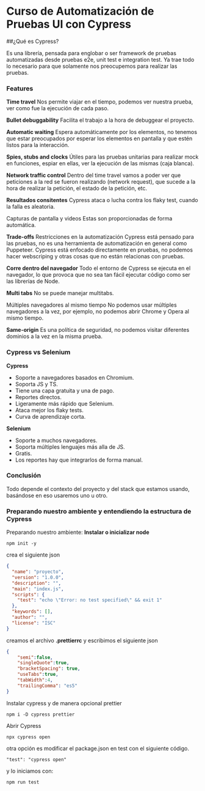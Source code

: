 # Curso de Automatización de Pruebas UI con Cypress

##¿Qué es Cypress?

Es una librería, pensada para englobar o ser framework de pruebas automatizadas desde pruebas e2e, unit test e integration test. Ya trae todo lo necesario para que solamente nos preocupemos para realizar las pruebas.

### Features
**Time travel**
Nos permite viajar en el tiempo, podemos ver nuestra prueba, ver como fue la ejecución de cada paso.

**Bullet debuggability**
Facilita el trabajo a la hora de debuggear el proyecto.

**Automatic waiting**
Espera automáticamente por los elementos, no tenemos que estar preocupados por esperar los elementos en pantalla y que estén listos para la interacción.

**Spies, stubs and clocks**
Útiles para las pruebas unitarias para realizar mock en funciones, espiar en ellas, ver la ejecución de las mismas (caja blanca).

**Network traffic control**
Dentro del time travel vamos a poder ver que peticiones a la red se fueron realizando (network request), que sucede a la hora de realizar la petición, el estado de la petición, etc.

**Resultados consitentes**
Cypress ataca o lucha contra los flaky test, cuando la falla es aleatoria.

Capturas de pantalla y videos
Estas son proporcionadas de forma automática.

**Trade-offs**
Restricciones en la automatización
Cypress está pensado para las pruebas, no es una herramienta de automatización en general como Puppeteer. Cypress está enfocado directamente en pruebas, no podemos hacer webscriping y otras cosas que no están relacionas con pruebas.

**Corre dentro del navegador**
Todo el entorno de Cypress se ejecuta en el navegador, lo que provoca que no sea tan fácil ejecutar código como ser las librerías de Node.

**Multi tabs**
No se puede manejar multitabs.

Múltiples navegadores al mismo tiempo
No podemos usar múltiples navegadores a la vez, por ejemplo, no podemos abrir Chrome y Opera al mismo tiempo.

**Same-origin**
Es una política de seguridad, no podemos visitar diferentes dominios a la vez en la misma prueba.

### Cypress vs Selenium
**Cypress**
- Soporte a navegadores basados en Chromium.
- Soporta JS y TS.
- Tiene una capa gratuita y una de pago.
- Reportes directos.
- Ligeramente más rápido que Selenium.
- Ataca mejor los flaky tests.
- Curva de aprendizaje corta.

**Selenium**
- Soporte a muchos navegadores.
- Soporta múltiples lenguajes más alla de JS.
- Gratis.
- Los reportes hay que integrarlos de forma manual.

### Conclusión

Todo depende el contexto del proyecto y del stack que estamos usando, basándose en eso usaremos uno u otro.

### Preparando nuestro ambiente y entendiendo la estructura de Cypress

Preparando nuestro ambiente: **Instalar o inicializar node**


`npm init -y`

crea el siguiente json

```json
{
  "name": "proyecto",
  "version": "1.0.0",
  "description": "",
  "main": "index.js",
  "scripts": {
    "test": "echo \"Error: no test specified\" && exit 1"
  },
  "keywords": [],
  "author": "",
  "license": "ISC"
}
```

creamos el archivo **.prettierrc** y escribimos el siguiente json

```json
{
    "semi":false,
    "singleQuote":true,
    "bracketSpacing": true,
    "useTabs":true,
    "tabWidth":4,
    "trailingComma": "es5"
}
```

Instalar cypress y de manera opcional prettier

`npm i -D cypress prettier`

Abrir Cypress

`npx cypress open`

otra opción es modificar el package.json en test con el siguiente código.

`"test": "cypress open"`

y lo iniciamos con:

`npm run test`